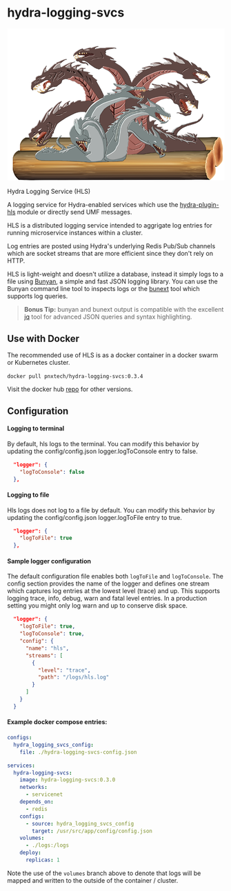 # hydra-logging-svcs

![](hydra-logging-svcs-logo.png)

Hydra Logging Service (HLS)

A logging service for Hydra-enabled services which use the [hydra-plugin-hls](https://github.com/pnxtech/hydra-plugin-hls) module or directly send UMF messages.

HLS is a distributed logging service intended to aggrigate log entries for running microservice instances within a cluster.

Log entries are posted using Hydra's underlying Redis Pub/Sub channels which are socket streams that are more efficient since they don't rely on HTTP.

HLS is light-weight and doesn't utilize a database, instead it simply logs to a file using [Bunyan](https://www.npmjs.com/package/bunyan), a simple and fast JSON logging library.  You can use the Bunyan command line tool to inspects logs or the [bunext](https://www.npmjs.com/package/bunext) tool which supports log queries.

> **Bonus Tip:** bunyan and bunext output is compatible with the excellent [jq](https://stedolan.github.io/jq/) tool for advanced JSON queries and syntax highlighting.

## Use with Docker
The recommended use of HLS is as a docker container in a docker swarm or Kubernetes cluster.

`docker pull pnxtech/hydra-logging-svcs:0.3.4`

Visit the docker hub [repo](https://hub.docker.com/repository/registry-1.docker.io/pnxtech/hydra-logging-svcs/tags?page=1
) for other versions.

## Configuration
#### Logging to terminal

By default, hls logs to the terminal.  You can modify this behavior by updating the config/config.json logger.logToConsole entry to false.

```json
  "logger": {
    "logToConsole": false
  },
```

#### Logging to file

Hls logs does not log to a file by default.  You can modify this behavior by updating the config/config.json logger.logToFile entry to true.

```json
  "logger": {
    "logToFile": true
  },
```

#### Sample logger configuration

The default configuration file enables both `logToFile` and `logToConsole`.  The config section provides the name of the logger and defines one stream which captures log entries at the lowest level (trace) and up.  This supports logging trace, info, debug, warn and fatal level entries. In a production setting you might only log warn and up to conserve disk space.

```json
  "logger": {
    "logToFile": true,
    "logToConsole": true,
    "config": {
      "name": "hls",
      "streams": [
        {
          "level": "trace",
          "path": "/logs/hls.log"
        }
      ]
    }
  }
```

#### Example docker compose entries:

```yaml
configs:
  hydra_logging_svcs_config:
    file: ./hydra-logging-svcs-config.json
```

```yaml
services:
  hydra-logging-svcs:
    image: hydra-logging-svcs:0.3.0
    networks:
      - servicenet
    depends_on:
      - redis
    configs:
      - source: hydra_logging_svcs_config
        target: /usr/src/app/config/config.json
    volumes:
      - ./logs:/logs
    deploy:
      replicas: 1
```

Note the use of the `volumes` branch above to denote that logs will be mapped and written to the outside of the container / cluster.

